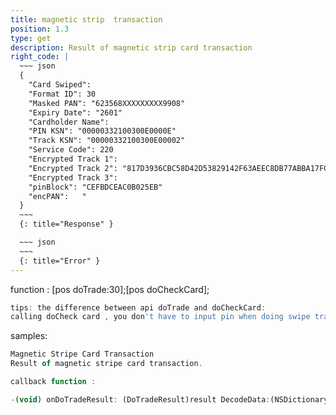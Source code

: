 ```yaml
---
title: magnetic strip  transaction
position: 1.3
type: get
description: Result of magnetic strip card transaction
right_code: |
  ~~~ json
  {
    "Card Swiped":
    "Format ID": 30
    "Masked PAN": "623568XXXXXXXXX9908"
    "Expiry Date": "2601"
    "Cardholder Name": 
    "PIN KSN": "00000332100300E0000E"
    "Track KSN": "00000332100300E00002"
    "Service Code": 220
    "Encrypted Track 1": 
    "Encrypted Track 2": "817D3936CBC58D42D53829142F63AEEC8DB77ABBA17FC32D"
    "Encrypted Track 3": 
    "pinBlock": "CEFBDCEAC0B025EB"
    "encPAN":   "
  }
  ~~~
  {: title="Response" }

  ~~~ json
  ~~~
  {: title="Error" }
---
```


function : [pos doTrade:30];[pos doCheckCard];

~~~ javascript
tips: the difference between api doTrade and doCheckCard:
calling doCheck card , you don't have to input pin when doing swipe transaction.
~~~
samples:
~~~ javascript
Magnetic Stripe Card Transaction
Result of magnetic stripe card transaction.
~~~
~~~ javascript
callback function :

-(void) onDoTradeResult: (DoTradeResult)result DecodeData:(NSDictionary*)decodeData;
~~~
